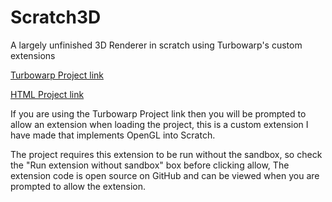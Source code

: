 # Scratch3D
A largely unfinished 3D Renderer in scratch using Turbowarp's custom extensions

[Turbowarp Project link](https://turbowarp.org/?project_url=https://potential1energy.github.io/Scratch3D/3D_Renderer.sb3)

[HTML Project link](https://potential1energy.github.io/Scratch3D/3D_Renderer.html)

If you are using the Turbowarp Project link then you will be prompted to allow an extension when loading the project, this is a custom extension I have made that implements OpenGL into Scratch.

The project requires this extension to be run without the sandbox, so check the "Run extension without sandbox" box before clicking allow, The extension code is open source on GitHub and can be viewed when you are prompted to allow the extension.
